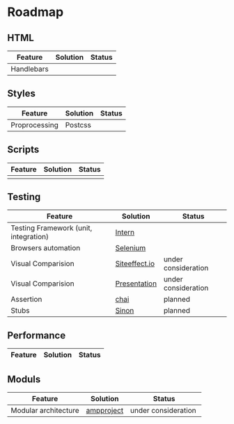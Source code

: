 # Roadmap

## HTML

| Feature        | Solution         | Status       |
|----------------|-----------------|--------------|
| Handlebars               |                 |              |

## Styles

| Feature        | Solution         | Status       |
|----------------|-----------------|--------------|
| Proprocessing  | Postcss                 |              |

## Scripts

| Feature        | Solution         | Status       |
|----------------|-----------------|--------------|
|                 |                 |              |

## Testing

| Feature            | Solution         | Status       |
|--------------------|-----------------|--------------|
| Testing Framework (unit, integration)   | [Intern](https://theintern.github.io) |     | planned         |
| Browsers automation         | [Selenium](http://www.seleniumhq.org)         |           |
| Visual Comparision       | [Siteeffect.io](http://siteeffect.io)    | under consideration          |
| Visual Comparision | [Presentation](https://ghostinspector.com/blog/webcast-phantomjs-casperjs-screenshot-comparison-and-ghost-inspector/) | under consideration |
| Assertion | [chai](http://chaijs.com/plugins) | planned |
| Stubs | [Sinon](http://sinonjs.org) | planned |

## Performance

| Feature        | Solution         | Status       |
|----------------|-----------------|--------------|

## Moduls

| Feature        | Solution         | Status       |
|----------------|-----------------|--------------|
| Modular architecture | [ampproject](https://www.ampproject.org/how-it-works/) | under consideration |